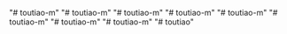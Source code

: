 "# toutiao-m" 
"# toutiao-m" 
"# toutiao-m" 
"# toutiao-m" 
"# toutiao-m" 
"# toutiao-m" 
"# toutiao-m" 
"# toutiao-m" 
"# toutiao" 
